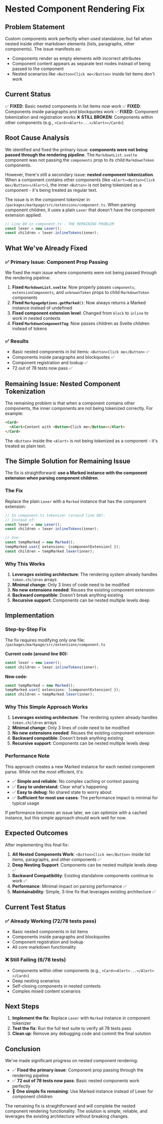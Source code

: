 # Nested Component Rendering Fix

## Problem Statement

Custom components work perfectly when used standalone, but fail when nested inside other markdown elements (lists, paragraphs, other components). The issue manifests as:

- Components render as empty elements with incorrect attributes
- Component content appears as separate text nodes instead of being passed to the component
- Nested scenarios like `<Button>Click me</Button>` inside list items don't work

## Current Status

✅ **FIXED**: Basic nested components in list items now work
✅ **FIXED**: Components inside paragraphs and blockquotes work
✅ **FIXED**: Component tokenization and registration works
❌ **STILL BROKEN**: Components within other components (e.g., `<Card><Alert>...</Alert></Card>`)

## Root Cause Analysis

We identified and fixed the primary issue: **components were not being passed through the rendering pipeline**. The `MarkdownList.svelte` component was not passing the `components` prop to its child `MarkdownToken` components.

However, there's still a secondary issue: **nested component tokenization**. When a component contains other components (like `<Alert><Button>Click me</Button></Alert>`), the inner `<Button>` is not being tokenized as a component - it's being treated as regular text.

The issue is in the component tokenizer in `/packages/markpage/src/extensions/component.ts`. When parsing component children, it uses a plain `Lexer` that doesn't have the component extension applied:

```typescript
// Line 80 in component.ts - THE REMAINING PROBLEM
const lexer = new Lexer();
const children = lexer.inlineTokens(inner);
```

## What We've Already Fixed

### ✅ Primary Issue: Component Prop Passing
We fixed the main issue where components were not being passed through the rendering pipeline:

1. **Fixed `MarkdownList.svelte`**: Now properly passes `components`, `extensionComponents`, and `unknownToken` props to child `MarkdownToken` components
2. **Fixed `MarkpageOptions.getMarked()`**: Now always returns a Marked instance instead of undefined
3. **Fixed component extension level**: Changed from `block` to `inline` to work in nested contexts
4. **Fixed `MarkdownComponentTag`**: Now passes children as Svelte children instead of tokens

### ✅ Results
- Basic nested components in list items: `<Button>Click me</Button>` ✅
- Components inside paragraphs and blockquotes ✅
- Component registration and lookup ✅
- 72 out of 78 tests now pass ✅

## Remaining Issue: Nested Component Tokenization

The remaining problem is that when a component contains other components, the inner components are not being tokenized correctly. For example:

```markdown
<Card>
  <Alert>Content with <Button>Click me</Button></Alert>
</Card>
```

The `<Button>` inside the `<Alert>` is not being tokenized as a component - it's treated as plain text.

## The Simple Solution for Remaining Issue

The fix is straightforward: **use a Marked instance with the component extension when parsing component children**.

### The Fix

Replace the plain `Lexer` with a `Marked` instance that has the component extension:

```typescript
// In component.ts tokenizer (around line 80):
// Instead of:
const lexer = new Lexer();
const children = lexer.inlineTokens(inner);

// Use:
const tempMarked = new Marked();
tempMarked.use({ extensions: [componentExtension] });
const children = tempMarked.lexer(inner);
```

### Why This Works

1. **Leverages existing architecture**: The rendering system already handles `token.children` arrays
2. **Minimal change**: Only 3 lines of code need to be modified
3. **No new extensions needed**: Reuses the existing component extension
4. **Backward compatible**: Doesn't break anything existing
5. **Recursive support**: Components can be nested multiple levels deep

## Implementation

### Step-by-Step Fix

The fix requires modifying only one file: `/packages/markpage/src/extensions/component.ts`

**Current code (around line 80):**
```typescript
const lexer = new Lexer();
const children = lexer.inlineTokens(inner);
```

**New code:**
```typescript
const tempMarked = new Marked();
tempMarked.use({ extensions: [componentExtension] });
const children = tempMarked.lexer(inner);
```

### Why This Simple Approach Works

1. **Leverages existing architecture**: The rendering system already handles `token.children` arrays
2. **Minimal change**: Only 3 lines of code need to be modified
3. **No new extensions needed**: Reuses the existing component extension
4. **Backward compatible**: Doesn't break anything existing
5. **Recursive support**: Components can be nested multiple levels deep

### Performance Note

This approach creates a new Marked instance for each nested component parse. While not the most efficient, it's:
- ✅ **Simple and reliable**: No complex caching or context passing
- ✅ **Easy to understand**: Clear what's happening
- ✅ **Easy to debug**: No shared state to worry about
- ✅ **Sufficient for most use cases**: The performance impact is minimal for typical usage

If performance becomes an issue later, we can optimize with a cached instance, but this simple approach should work well for now.

## Expected Outcomes

After implementing this final fix:

1. **All Nested Components Work**: `<Button>Click me</Button>` inside list items, paragraphs, and other components ✅
2. **Deep Nesting Support**: Components can be nested multiple levels deep ✅
3. **Backward Compatibility**: Existing standalone components continue to work ✅
4. **Performance**: Minimal impact on parsing performance ✅
5. **Maintainability**: Simple, 3-line fix that leverages existing architecture ✅

## Current Test Status

### ✅ Already Working (72/78 tests pass)
- Basic nested components in list items
- Components inside paragraphs and blockquotes
- Component registration and lookup
- All core markdown functionality

### ❌ Still Failing (6/78 tests)
- Components within other components (e.g., `<Card><Alert>...</Alert></Card>`)
- Deep nesting scenarios
- Self-closing components in nested contexts
- Complex mixed content scenarios

## Next Steps

1. **Implement the fix**: Replace `Lexer` with `Marked` instance in component tokenizer
2. **Test the fix**: Run the full test suite to verify all 78 tests pass
3. **Clean up**: Remove any debugging code and commit the final solution

## Conclusion

We've made significant progress on nested component rendering:

- ✅ **Fixed the primary issue**: Component prop passing through the rendering pipeline
- ✅ **72 out of 78 tests now pass**: Basic nested components work perfectly
- 🔄 **One simple fix remaining**: Use Marked instance instead of Lexer for component children

The remaining fix is straightforward and will complete the nested component rendering functionality. The solution is simple, reliable, and leverages the existing architecture without breaking changes.

